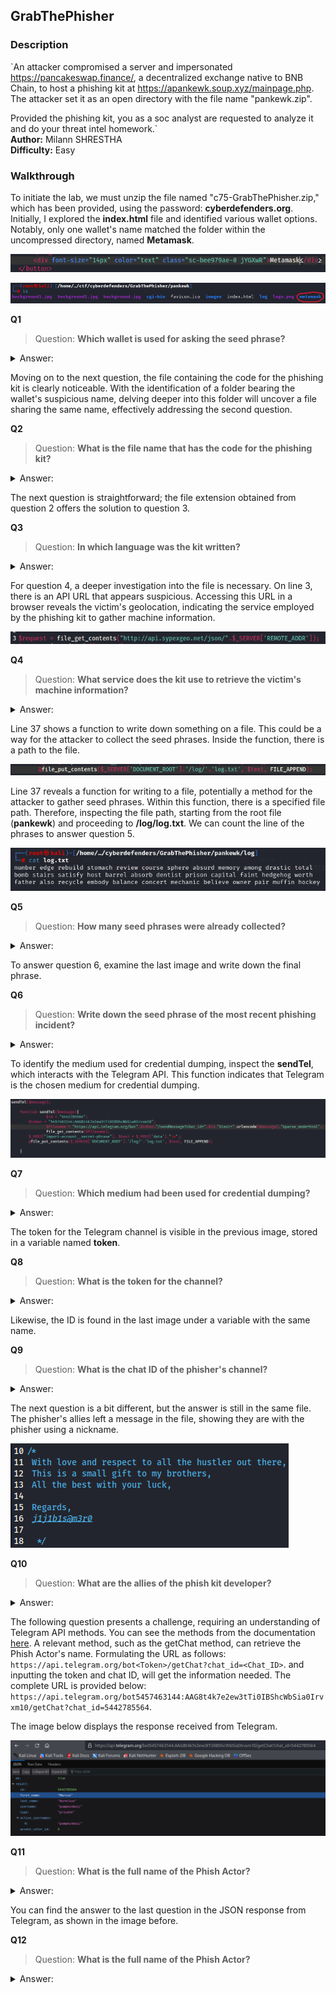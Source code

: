 ## GrabThePhisher
### Description
`An attacker compromised a server and impersonated https://pancakeswap.finance/, a decentralized exchange native to BNB Chain, to host a phishing kit at https://apankewk.soup.xyz/mainpage.php. The attacker set it as an open directory with the file name "pankewk.zip". 

Provided the phishing kit, you as a soc analyst are requested to analyze it and do your threat intel homework.`   
**Author:** Milann SHRESTHA     
**Difficulty:** Easy  

### Walkthrough
To initiate the lab, we must unzip the file named "c75-GrabThePhisher.zip," which has been provided, using the password: **cyberdefenders.org**.  
Initially, I explored the **index.html** file and identified various wallet options. Notably, only one wallet's name matched the folder within the uncompressed directory, named **Metamask**.  

![Metamask Index](images/index.png)

![Metamask Folder](images/metamask.png)

**Q1**  
>Question: **Which wallet is used for asking the seed phrase?**   
<details><summary>Answer: </summary>Metamask</details>

Moving on to the next question, the file containing the code for the phishing kit is clearly noticeable. With the identification of a folder bearing the wallet's suspicious name, delving deeper into this folder will uncover a file sharing the same name, effectively addressing the second question.    

**Q2**  
>Question: **What is the file name that has the code for the phishing kit?**   
<details><summary>Answer: </summary>metamask.php</details>

The next question is straightforward; the file extension obtained from question 2 offers the solution to question 3.

**Q3**  
>Question: **In which language was the kit written?**   
<details><summary>Answer: </summary>PHP</details>

For question 4, a deeper investigation into the file is necessary. On line 3, there is an API URL that appears suspicious. Accessing this URL in a browser reveals the victim's geolocation, indicating the service employed by the phishing kit to gather machine information.  

![Sypex Geo](images/geo.png)

**Q4**  
>Question: **What service does the kit use to retrieve the victim's machine information?**   
<details><summary>Answer: </summary>Sypex Geo</details>

Line 37 shows a function to write down something on a file. This could be a way for the attacker to collect the seed phrases. Inside the function, there is a path to the file.  

![Write Function](images/write.png)

Line 37 reveals a function for writing to a file, potentially a method for the attacker to gather seed phrases. Within this function, there is a specified file path. Therefore, inspecting the file path, starting from the root file (**pankewk**) and proceeding to **/log/log.txt**. We can count the line of the phrases to answer question 5.      

![Seed Phrases](images/phrases.png)

**Q5**  
>Question: **How many seed phrases were already collected?**   
<details><summary>Answer: </summary>3</details>

To answer question 6, examine the last image and write down the final phrase.  

**Q6**  
>Question: **Write down the seed phrase of the most recent phishing incident?**   
<details><summary>Answer: </summary>father also recycle embody balance concert mechanic believe owner pair muffin hockey</details>  

To identify the medium used for credential dumping, inspect the **sendTel**, which interacts with the Telegram API. This function indicates that Telegram is the chosen medium for credential dumping.  

![sendTel Function](images/sendTel.png)

**Q7**  
>Question: **Which medium had been used for credential dumping?**   
<details><summary>Answer: </summary>Telegram</details>

The token for the Telegram channel is visible in the previous image, stored in a variable named **token**.  

**Q8**  
>Question: **What is the token for the channel?**   
<details><summary>Answer: </summary>5457463144:AAG8t4k7e2ew3tTi0IBShcWbSia0Irvxm10</details>

Likewise, the ID is found in the last image under a variable with the same name.  

**Q9**  
>Question: **What is the chat ID of the phisher's channel?**   
<details><summary>Answer: </summary>5442785564</details>

The next question is a bit different, but the answer is still in the same file. The phisher's allies left a message in the file, showing they are with the phisher using a nickname.  

![Message](images/message.png)

**Q10**  
>Question: **What are the allies of the phish kit developer?**   
<details><summary>Answer: </summary>j1j1b1s@m3r0</details>

The following question presents a challenge, requiring an understanding of Telegram API methods. You can see the methods from the documentation [here](https://core.telegram.org/bots/api#available-methods). A relevant method, such as the getChat method, can retrieve the Phish Actor's name. Formulating the URL as follows: `https://api.telegram.org/bot<Token>/getChat?chat_id=<Chat_ID>`. and inputting the token and chat ID, will get the information needed. The complete URL is provided below:  
`https://api.telegram.org/bot5457463144:AAG8t4k7e2ew3tTi0IBShcWbSia0Irvxm10/getChat?chat_id=5442785564`.  

The image below displays the response received from Telegram.  

![Telegram](images/telegram.png)  

**Q11**  
>Question: **What is the full name of the Phish Actor?**   
<details><summary>Answer: </summary>Marcus Aurelius</details>

You can find the answer to the last question in the JSON response from Telegram, as shown in the image before.

**Q12**  
>Question: **What is the full name of the Phish Actor?**   
<details><summary>Answer: </summary>pumpkinboii</details>

